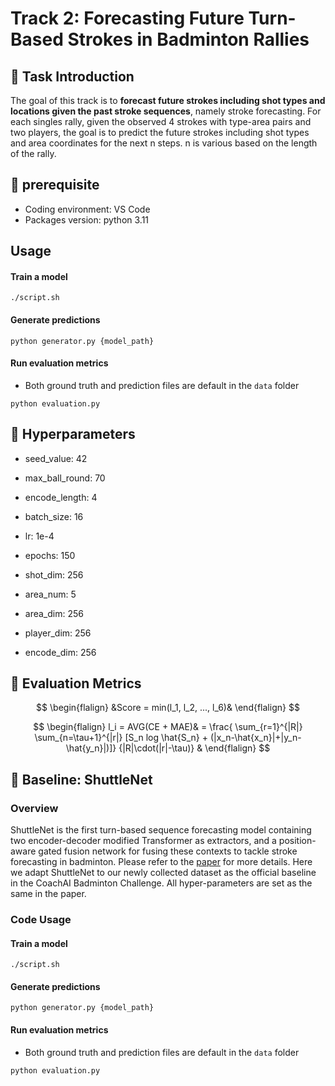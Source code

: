 # Track 2: Forecasting Future Turn-Based Strokes in Badminton Rallies

## :badminton: Task Introduction
The goal of this track is to **forecast future strokes including shot types and locations given the past stroke sequences**, namely stroke forecasting. For each singles rally, given the observed 4 strokes with type-area pairs and two players, the goal is to predict the future strokes including shot types and area coordinates for the next n steps. n is various based on the length of the rally.

## :badminton:	prerequisite
* Coding environment: VS Code 
* Packages version: python 3.11 

## Usage
#### Train a model
```=bash
./script.sh
```
#### Generate predictions
```=bash
python generator.py {model_path}
```
#### Run evaluation metrics
- Both ground truth and prediction files are default in the `data` folder
```=bash
python evaluation.py
```

## :badminton:	Hyperparameters 
* seed_value: 42

* max_ball_round: 70

* encode_length: 4

* batch_size: 16

* lr: 1e-4

* epochs: 150

* shot_dim: 256

* area_num: 5

* area_dim: 256

* player_dim: 256

* encode_dim: 256

## :badminton:	Evaluation Metrics

$$ 
\begin{flalign}
&Score = min(l_1, l_2, ..., l_6)&
\end{flalign}
$$

$$ 
\begin{flalign}
l_i = AVG(CE + MAE)&
= \frac{ \sum_{r=1}^{|R|} \sum_{n=\tau+1}^{|r|} [S_n log \hat{S_n} + (|x_n-\hat{x_n}|+|y_n-\hat{y_n}|)]} {|R|\cdot(|r|-\tau)} &
\end{flalign}
$$


## :badminton:	Baseline: ShuttleNet
### Overview
ShuttleNet is the first turn-based sequence forecasting model containing two encoder-decoder modified Transformer as extractors, and a position-aware gated fusion network for fusing these contexts to tackle stroke forecasting in badminton.
Please refer to the [paper](https://ojs.aaai.org/index.php/AAAI/article/view/20341) for more details.
Here we adapt ShuttleNet to our newly collected dataset as the official baseline in the CoachAI Badminton Challenge.
All hyper-parameters are set as the same in the paper.

### Code Usage
#### Train a model
```=bash
./script.sh
```

#### Generate predictions
```=bash
python generator.py {model_path}
```

#### Run evaluation metrics
- Both ground truth and prediction files are default in the `data` folder
```=bash
python evaluation.py
```
